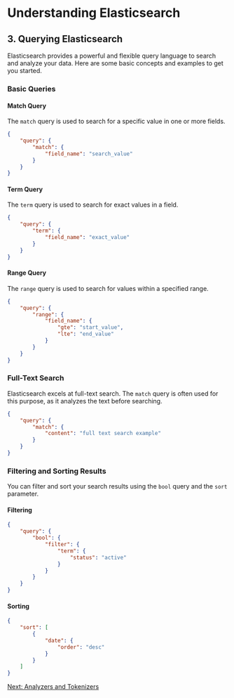 # Understanding Elasticsearch

## 3. Querying Elasticsearch

Elasticsearch provides a powerful and flexible query language to search and analyze your data. Here are some basic concepts and examples to get you started.

### Basic Queries

#### Match Query
The `match` query is used to search for a specific value in one or more fields.

```json
{
    "query": {
        "match": {
            "field_name": "search_value"
        }
    }
}
```

#### Term Query
The `term` query is used to search for exact values in a field.

```json
{
    "query": {
        "term": {
            "field_name": "exact_value"
        }
    }
}
```

#### Range Query
The `range` query is used to search for values within a specified range.

```json
{
    "query": {
        "range": {
            "field_name": {
                "gte": "start_value",
                "lte": "end_value"
            }
        }
    }
}
```

### Full-Text Search
Elasticsearch excels at full-text search. The `match` query is often used for this purpose, as it analyzes the text before searching.

```json
{
    "query": {
        "match": {
            "content": "full text search example"
        }
    }
}
```

### Filtering and Sorting Results
You can filter and sort your search results using the `bool` query and the `sort` parameter.

#### Filtering
```json
{
    "query": {
        "bool": {
            "filter": {
                "term": {
                    "status": "active"
                }
            }
        }
    }
}
```

#### Sorting
```json
{
    "sort": [
        {
            "date": {
                "order": "desc"
            }
        }
    ]
}
```

[Next: Analyzers and Tokenizers](analyzers-and-tokenizers.md)